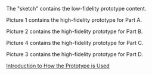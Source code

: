 
The "sketch" contains the low-fidelity prototype content.

Picture 1 contains the high-fidelity prototype for Part A.

Picture 2 contains the high-fidelity prototype for Part B.

Picture 4 contains the high-fidelity prototype for Part C.

Picture 3 contains the high-fidelity prototype for Part D.

[Introduction to How the Prototype is Used](https://github.com/vvvcccttt/DECO3500/wiki/%22FamTrip%22-Design-Process#high-fidelity-prototypes) 
